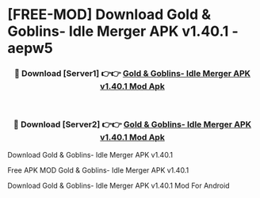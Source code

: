 # [FREE-MOD] Download Gold & Goblins- Idle Merger APK v1.40.1 - aepw5


<div align="center">
<h3>🔴 Download [Server1] 👉👉 <a href="https://apk-comot.site?title=Gold_&_Goblins-_Idle_Merger_APK_v1.40.1">Gold & Goblins- Idle Merger APK v1.40.1 Mod Apk</a></h3><br>

<h3>🔴 Download [Server2] 👉👉 <a href="https://apk-comot.site?title=Gold_&_Goblins-_Idle_Merger_APK_v1.40.1">Gold & Goblins- Idle Merger APK v1.40.1 Mod Apk</a></h3>
</div>



Download Gold & Goblins- Idle Merger APK v1.40.1 

Free APK MOD Gold & Goblins- Idle Merger APK v1.40.1 

Download Gold & Goblins- Idle Merger APK v1.40.1 Mod For Android
